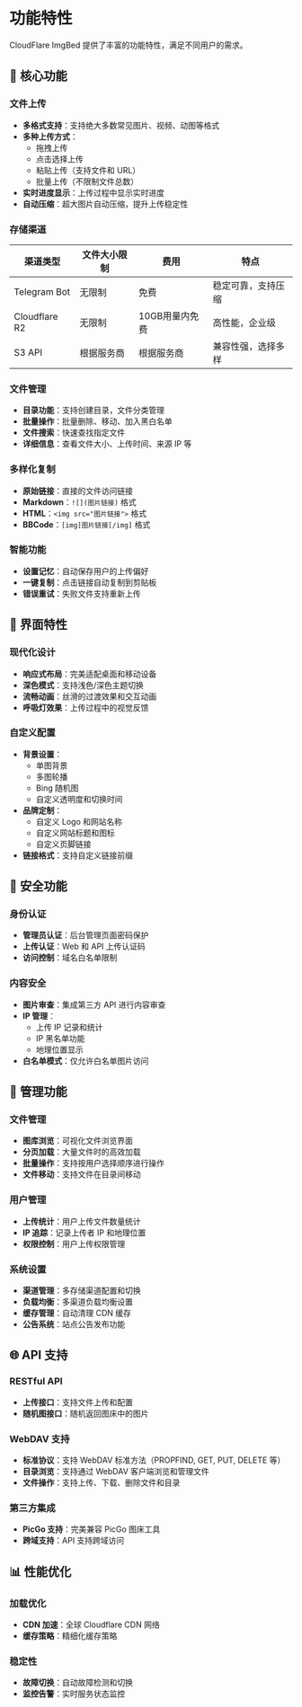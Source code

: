 # 功能特性

CloudFlare ImgBed 提供了丰富的功能特性，满足不同用户的需求。

## 🚀 核心功能

### 文件上传

- **多格式支持**：支持绝大多数常见图片、视频、动图等格式
- **多种上传方式**：
  - 拖拽上传
  - 点击选择上传
  - 粘贴上传（支持文件和 URL）
  - 批量上传（不限制文件总数）
- **实时进度显示**：上传过程中显示实时进度
- **自动压缩**：超大图片自动压缩，提升上传稳定性

### 存储渠道

| 渠道类型 | 文件大小限制 | 费用 | 特点 |
|---------|-------------|------|------|
| Telegram Bot | 无限制 | 免费 | 稳定可靠，支持压缩 |
| Cloudflare R2 | 无限制 | 10GB用量内免费 | 高性能，企业级 |
| S3 API | 根据服务商 | 根据服务商 | 兼容性强，选择多样 |

### 文件管理

- **目录功能**：支持创建目录，文件分类管理
- **批量操作**：批量删除、移动、加入黑白名单
- **文件搜索**：快速查找指定文件
- **详细信息**：查看文件大小、上传时间、来源 IP 等

### 多样化复制

- **原始链接**：直接的文件访问链接
- **Markdown**：`![](图片链接)` 格式
- **HTML**：`<img src="图片链接">` 格式
- **BBCode**：`[img]图片链接[/img]` 格式

### 智能功能

- **设置记忆**：自动保存用户的上传偏好
- **一键复制**：点击链接自动复制到剪贴板
- **错误重试**：失败文件支持重新上传

## 🎨 界面特性

### 现代化设计

- **响应式布局**：完美适配桌面和移动设备
- **深色模式**：支持浅色/深色主题切换
- **流畅动画**：丝滑的过渡效果和交互动画
- **呼吸灯效果**：上传过程中的视觉反馈

### 自定义配置

- **背景设置**：
  - 单图背景
  - 多图轮播
  - Bing 随机图
  - 自定义透明度和切换时间
- **品牌定制**：
  - 自定义 Logo 和网站名称
  - 自定义网站标题和图标
  - 自定义页脚链接
- **链接格式**：支持自定义链接前缀

## 🔐 安全功能

### 身份认证

- **管理员认证**：后台管理页面密码保护
- **上传认证**：Web 和 API 上传认证码
- **访问控制**：域名白名单限制

### 内容安全

- **图片审查**：集成第三方 API 进行内容审查
- **IP 管理**：
  - 上传 IP 记录和统计
  - IP 黑名单功能
  - 地理位置显示
- **白名单模式**：仅允许白名单图片访问


## 🔧 管理功能

### 文件管理

- **图库浏览**：可视化文件浏览界面
- **分页加载**：大量文件时的高效加载
- **批量操作**：支持按用户选择顺序进行操作
- **文件移动**：支持文件在目录间移动

### 用户管理

- **上传统计**：用户上传文件数量统计
- **IP 追踪**：记录上传者 IP 和地理位置
- **权限控制**：用户上传权限管理

### 系统设置

- **渠道管理**：多存储渠道配置和切换
- **负载均衡**：多渠道负载均衡设置
- **缓存管理**：自动清理 CDN 缓存
- **公告系统**：站点公告发布功能

## 🌐 API 支持

### RESTful API

- **上传接口**：支持文件上传和配置
- **随机图接口**：随机返回图床中的图片

### WebDAV 支持
- **标准协议**：支持 WebDAV 标准方法（PROPFIND, GET, PUT, DELETE 等）
- **目录浏览**：支持通过 WebDAV 客户端浏览和管理文件
- **文件操作**：支持上传、下载、删除文件和目录

### 第三方集成

- **PicGo 支持**：完美兼容 PicGo 图床工具
- **跨域支持**：API 支持跨域访问

## 📊 性能优化

### 加载优化

- **CDN 加速**：全球 Cloudflare CDN 网络
- **缓存策略**：精细化缓存策略

### 稳定性

- **故障切换**：自动故障检测和切换
- **监控告警**：实时服务状态监控

